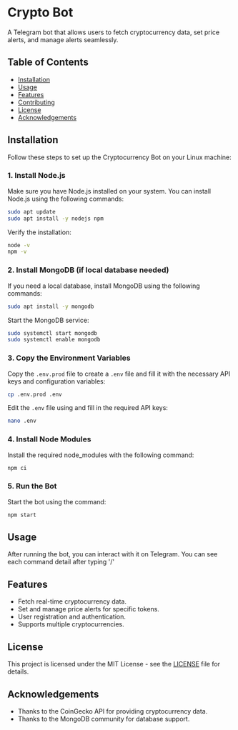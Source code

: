 # Crypto Bot

A Telegram bot that allows users to fetch cryptocurrency data, set price alerts, and manage alerts seamlessly.

## Table of Contents

- [Installation](#installation)
- [Usage](#usage)
- [Features](#features)
- [Contributing](#contributing)
- [License](#license)
- [Acknowledgements](#acknowledgements)

## Installation

Follow these steps to set up the Cryptocurrency Bot on your Linux machine:

### 1. Install Node.js

Make sure you have Node.js installed on your system. You can install Node.js using the following commands:

```bash
sudo apt update
sudo apt install -y nodejs npm
```

Verify the installation:

```bash
node -v
npm -v
```

### 2. Install MongoDB (if local database needed)

If you need a local database, install MongoDB using the following commands:

```bash
sudo apt install -y mongodb
```

Start the MongoDB service:

```bash
sudo systemctl start mongodb
sudo systemctl enable mongodb
```

### 3. Copy the Environment Variables

Copy the `.env.prod` file to create a `.env` file and fill it with the necessary API keys and configuration variables:

```bash
cp .env.prod .env
```

Edit the `.env` file using and fill in the required API keys:

```bash
nano .env
```

### 4. Install Node Modules

Install the required node_modules with the following command:

```bash
npm ci
```

### 5. Run the Bot

Start the bot using the command:

```bash
npm start
```

## Usage

After running the bot, you can interact with it on Telegram. You can see each command detail after typing '/'

## Features

- Fetch real-time cryptocurrency data.
- Set and manage price alerts for specific tokens.
- User registration and authentication.
- Supports multiple cryptocurrencies.

## License

This project is licensed under the MIT License - see the [LICENSE](LICENSE) file for details.

## Acknowledgements

- Thanks to the CoinGecko API for providing cryptocurrency data.
- Thanks to the MongoDB community for database support.
